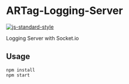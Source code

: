 # ARTag-Logging-Server

[![js-standard-style](https://img.shields.io/badge/code%20style-standard-brightgreen.svg)](http://standardjs.com)

Logging Server with Socket.io

## Usage

```
npm install
npm start
```
